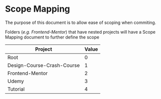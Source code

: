 # Scope Mapping

The purpose of this document is to allow ease of scoping when commiting.

Folders (_e.g. Frontend-Mentor_) that have nested projects will have a Scope Mapping document to further define the scope

| Project                    | Value |
| -------------------------- | ----- |
| Root                       | 0     |
| Design-Course-Crash-Course | 1     |
| Frontend-Mentor            | 2     |
| Udemy                      | 3     |
| Tutorial                   | 4     |
